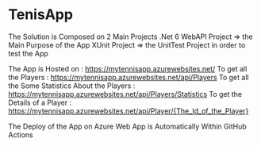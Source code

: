 # TenisApp

The Solution is Composed on 2 Main Projects 
.Net 6 WebAPI Project => the Main Purpose of the App
XUnit Project => the UnitTest Project in order to test the App

The App is Hosted on : https://mytennisapp.azurewebsites.net/
To get all the Players : https://mytennisapp.azurewebsites.net/api/Players
To get all the Some Statistics About the Players : https://mytennisapp.azurewebsites.net/api/Players/Statistics
To get the Details of a Player : https://mytennisapp.azurewebsites.net/api/Player/{The_Id_of_the_Player}

The Deploy of the App on Azure Web App is Automatically Within GitHub Actions